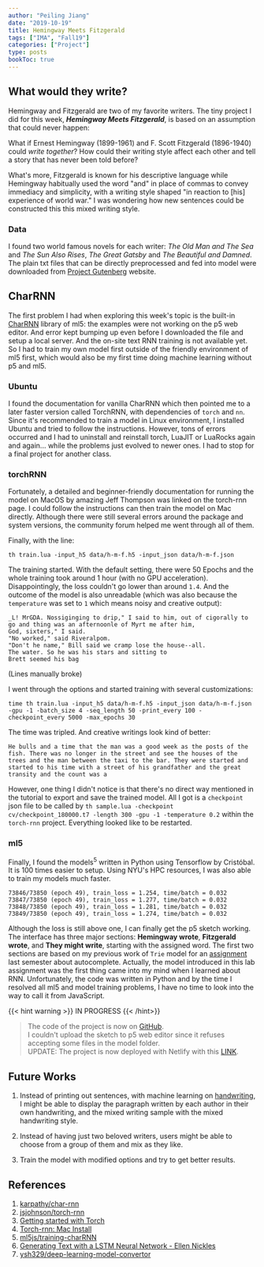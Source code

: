 ```yaml
---
author: "Peiling Jiang"
date: "2019-10-19"
title: Hemingway Meets Fitzgerald
tags: ["IMA", "Fall19"]
categories: ["Project"]
type: posts
bookToc: true
---
```


## What would they write?

Hemingway and Fitzgerald are two of my favorite writers. The tiny project I did for this week, ***Hemingway Meets Fitzgerald***, is based on an assumption that could never happen:

What if Ernest Hemingway (1899-1961) and F. Scott Fitzgerald (1896-1940) could *write together*? How could their writing style affect each other and tell a story that has never been told before?

What's more, Fitzgerald is known for his descriptive language while Hemingway habitually used the word "and" in place of commas to convey immediacy and simplicity, with a writing style shaped "in reaction to [his] experience of world war." I was wondering how new sentences could be constructed this this mixed writing style.

### Data

I found two world famous novels for each writer: *The Old Man and The Sea* and *The Sun Also Rises*, *The Great Gatsby* and *The Beautiful and Damned*. The plain txt files that can be directly preprocessed and fed into model were downloaded from [Project Gutenberg](https://www.gutenberg.org/) website.

## CharRNN

The first problem I had when exploring this week's topic is the built-in [CharRNN](https://learn.ml5js.org/docs/#/reference/charrnn) library of ml5: the examples were not working on the p5 web editor. And error kept bumping up even before I downloaded the file and setup a local server. And the on-site text RNN training is not available yet. So I had to train my own model first outside of the friendly environment of ml5 first, which would also be my first time doing machine learning without p5 and ml5.

### Ubuntu

I found the documentation for vanilla CharRNN which then pointed me to a later faster version called TorchRNN, with dependencies of `torch` and `nn`. Since it's recommended to train a model in Linux environment, I installed Ubuntu and tried to follow the instructions. However, tons of errors occurred and I had to uninstall and reinstall torch, LuaJIT or LuaRocks again and again... while the problems just evolved to newer ones. I had to stop for a final project for another class.

### torchRNN

Fortunately, a detailed and beginner-friendly documentation for running the model on MacOS by amazing Jeff Thompson was linked on the torch-rnn page. I could follow the instructions can then train the model on Mac directly. Although there were still several errors around the package and system versions, the community forum helped me went through all of them.

Finally, with the line:

```terminal
th train.lua -input_h5 data/h-m-f.h5 -input_json data/h-m-f.json
```

The training started. With the default setting, there were 50 Epochs and the whole training took around 1 hour (with no GPU acceleration). Disappointingly, the loss couldn't go lower than around `1.4`. And the outcome of the model is also unreadable (which was also because the `temperature` was set to `1` which means noisy and creative output):

```
_L! MrGDA. Nossiginging to drip," I said to him, out of cigorally to go and thing was an afternoonle of Myrt me after him,
God, sixters," I said.
"No worked," said Riveralpom.
"Don't he name," Bill said we cramp lose the house--all.
The water. So he was his stars and sitting to
Brett seemed his bag
```
(Lines manually broke)

I went through the options and started training with several customizations:

```terminal
time th train.lua -input_h5 data/h-m-f.h5 -input_json data/h-m-f.json -gpu -1 -batch_size 4 -seq_length 50 -print_every 100 -checkpoint_every 5000 -max_epochs 30
```

The time was tripled. And creative writings look kind of better:

```
He bulls and a time that the man was a good week as the posts of the fish. There was no longer in the street and see the houses of the trees and the man between the taxi to the bar. They were started and started to his time with a street of his grandfather and the great transity and the count was a
```

However, one thing I didn't notice is that there's no direct way mentioned in the tutorial to export and save the trained model. All I got is a `checkpoint` json file to be called by `th sample.lua -checkpoint cv/checkpoint_180000.t7 -length 300 -gpu -1 -temperature 0.2` within the `torch-rnn` project. Everything looked like to be restarted.

### ml5

Finally, I found the models<sup>5</sup> written in Python using Tensorflow by Cristóbal. It is 100 times easier to setup. Using NYU's HPC resources, I was also able to train my models much faster.

```
73846/73850 (epoch 49), train_loss = 1.254, time/batch = 0.032
73847/73850 (epoch 49), train_loss = 1.277, time/batch = 0.032
73848/73850 (epoch 49), train_loss = 1.281, time/batch = 0.032
73849/73850 (epoch 49), train_loss = 1.274, time/batch = 0.032
```

Although the loss is still above one, I can finally get the p5 sketch working. The interface has three major sections: **Hemingway wrote**, **Fitzgerald wrote**, and **They might write**, starting with the assigned word. The first two sections are based on my previous work of `Trie` model for an [assignment](https://py.mit.edu/spring19/labs/lab5) last semester about autocomplete. Actually, the model introduced in this lab assignment was the first thing came into my mind when I learned about RNN. Unfortunately, the code was written in Python and by the time I resolved all ml5 and model training problems, I have no time to look into the way to call it from JavaScript.

{{< hint warning >}}
IN PROGRESS
{{< /hint>}}

> The code of the project is now on [GitHub](https://github.com/peilingjiang/ima-courses/tree/master/f19-ml-art/hemingway-meets-fitzgerald).<br>
> I couldn't upload the sketch to p5 web editor since it refuses accepting some files in the model folder.<br>
> UPDATE: The project is now deployed with Netlify with this [LINK](https://h-meets-f.netlify.com).

## Future Works

1. Instead of printing out sentences, with machine learning on [handwriting](http://blog.otoro.net/2017/01/01/recurrent-neural-network-artist/), I might be able to display the paragraph written by each author in their own handwriting, and the mixed writing sample with the mixed handwriting style.

2. Instead of having just two beloved writers, users might be able to choose from a group of them and mix as they like.

3. Train the model with modified options and try to get better results.

## References

1. [karpathy/char-rnn](https://github.com/karpathy/char-rnn)
2. [jsjohnson/torch-rnn](https://github.com/jcjohnson/torch-rnn)
3. [Getting started with Torch](http://torch.ch/docs/getting-started.html#_)
4. [Torch-rnn: Mac Install](http://www.jeffreythompson.org/blog/2016/03/25/torch-rnn-mac-install/)
5. [ml5js/training-charRNN](https://github.com/ml5js/training-charRNN)
6. [Generating Text with a LSTM Neural Network - Ellen Nickles](https://ellennickles.site/blog/2018/10/13/week-6-generating-text-with-a-lstm-neural-network)
7. [ysh329/deep-learning-model-convertor](https://github.com/ysh329/deep-learning-model-convertor)
